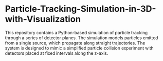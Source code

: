 # Particle-Tracking-Simulation-in-3D-with-Visualization
This repository contains a Python-based simulation of particle tracking through a series of detector planes. The simulation models particles emitted from a single source, which propagate along straight trajectories. The system is designed to mimic a simplified particle collision experiment with detectors placed at fixed intervals along the z-axis.
